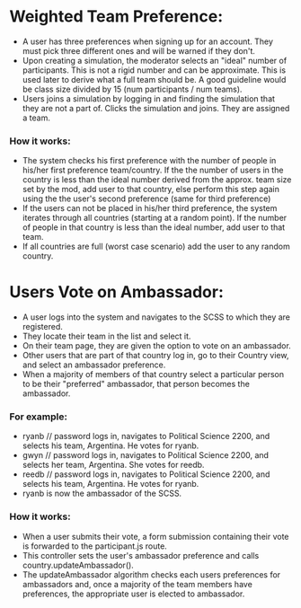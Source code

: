 # Weighted Team Preference:

- A user has three preferences when signing up for an account. They must pick three different ones and will be warned if they don't.
- Upon creating a simulation, the moderator selects an "ideal" number of participants. This is not a rigid number and can be approximate. This is used later to derive what a full team should be. A good guideline would be class size divided by 15 (num participants / num teams).
- Users joins a simulation by logging in and finding the simulation that they are not a part of. Clicks the simulation and joins. They are assigned a team.

### How it works:

- The system checks his first preference with the number of people in his/her first preference team/country. If the the number of users in the country is less than the ideal number derived from the approx. team size set by the mod, add user to that country, else perform this step again using the the user's second preference (same for third preference)
- If the users can not be placed in his/her third preference, the system iterates through all countries (starting at a random point). If the number of people in that country is less than the ideal number, add user to that team.
- If all countries are full (worst case scenario) add the user to any random country.


# Users Vote on Ambassador:

- A user logs into the system and navigates to the SCSS to which they are registered.
- They locate their team in the list and select it.
- On their team page, they are given the option to vote on an ambassador.
- Other users that are part of that country log in, go to their Country view, and select an ambassador preference.
- When a majority of members of that country select a particular person to be their "preferred" ambassador, that person becomes the ambassador. 

### For example:
- ryanb // password logs in, navigates to Political Science 2200, and selects his team, Argentina. He votes for ryanb.
- gwyn // password logs in, navigates to Political Science 2200, and selects her team, Argentina. She votes for reedb.
- reedb // password logs in,  navigates to Political Science 2200, and selects his team, Argentina. He votes for ryanb.
- ryanb is now the ambassador of the SCSS.

### How it works:
- When a user submits their vote, a form submission containing their vote is forwarded to the participant.js route.
- This controller sets the user's ambassador preference and calls country.updateAmbassador().
- The updateAmbassador algorithm checks each users preferences for ambassadors and, once a majority of the team members have preferences, the appropriate user is elected to ambassador.
